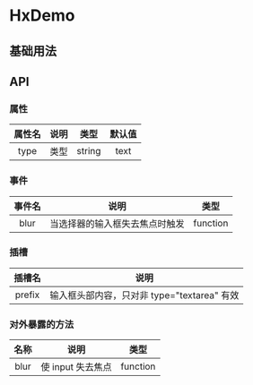 # HxDemo

## 基础用法

<demo src="./example/HxDemo-Basic.vue"></demo>

## API

### 属性

| 属性名 | 说明 |  类型  | 默认值 |
| :----: | :--: | :----: | :----: |
|  type  | 类型 | string |  text  |

### 事件

| 事件名 |              说明              |   类型   |
| :----: | :----------------------------: | :------: |
|  blur  | 当选择器的输入框失去焦点时触发 | function |

### 插槽

| 插槽名 |                    说明                     |
| :----: | :-----------------------------------------: |
| prefix | 输入框头部内容，只对非 type="textarea" 有效 |

### 对外暴露的方法

| 名称 |       说明        |   类型   |
| :--: | :---------------: | :------: |
| blur | 使 input 失去焦点 | function |

